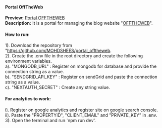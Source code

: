 <h4>Portal OffTheWeb</h4>

<b>Preview:</b> <a href="https://portal.offtheweb.in/"> Portal OFFTHEWEB</a>
<br/>
<b>Description:</b> It is a portal for managing the blog website "<a href="https://offtheweb.in/">OFFTHEWEB</a>".
<br/>

<h4>How to run: </h4>

1). Download the repository from "<a href="https://github.com/MOHDSHEES/portal_offtheweb">https://github.com/MOHDSHEES/portal_offtheweb</a>.
<br/>
2). Create the .env file in the root directory and create the following environment variables.
<br/>
a). "MONGODB_URL" : Register on mongodb for database and provide the connection string as a value.
<br/>
b). "SENDGRID_API_KEY" : Register on sendGrid and paste the connection string as a value.
<br/>
c). "NEXTAUTH_SECRET" : Create any string value.
<br/>

<h4>For analytics to work: </h4>
i). Register on google analytics and register site on google search console.
<br/>
ii). Paste the "PROPERTYID", "CLIENT_EMAIL" and "PRIVATE_KEY" in .env.
<br/>
3). Open the terminal and run 'npm run dev'.
